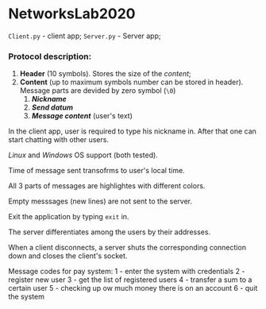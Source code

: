 # NetworksLab2020
`Client.py` - client app;
`Server.py` - Server app;

### Protocol description:
1. **Header** (10 symbols). Stores the size of the *content*; 
2. **Content** (up to maximum symbols number can be stored in header). Message parts are devided by zero symbol (`\0`)
    1. **_Nickname_** 
    2. **_Send datum_** 
    3. **_Message content_** (user's text)
    

In the client app, user is required to type his nickname in. After that one can start chatting with other users.

*Linux* and *Windows* OS support (both tested).

Time of message sent transofrms to user's local time.

All 3 parts of messages are highlightes with different colors.

Empty messsages (new lines) are not sent to the server.

Exit the application by typing `exit` in.

The server differentiates among the users by their addresses.

When a client disconnects, a server shuts the corresponding connection down and closes the client's socket.

Message codes for pay system:
1 - enter the system with credentials
2 - register new user
3 - get the list of registered users
4 - transfer a sum to a certain user
5 - checking up ow much money there is on an account
6 - quit the system